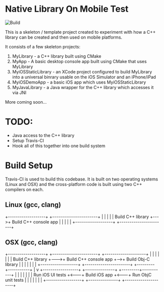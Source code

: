 # Native Library On Mobile Test

![Build](https://travis-ci.org/gw111zz/MobileNativeLibraryTest.svg?branch=master)

This is a skeleton / template project created to experiment with how a C++ library can be created and then used on mobile platforms.

It consists of a few skeleton projects:

1. MyLibrary - a C++ library built using CMake
2. MyApp - A basic desktop console app built using CMake that uses MyLibrary
3. MyiOSStaticLibrary - an XCode project configured to build MyLibrary into a universal binrary usable on the iOS Simulator and an iPhone/iPad
4. MyiOSDemoApp - a basic iOS app which uses MyiOSStaticLibrary
5. MyJavaLibrary - a Java wrapper for the C++ library which accesses it via JNI

More coming soon...

# TODO:

* Java access to the C++ library
* Setup Travis-CI
* Hook all of this together into one build system

# Build Setup 

Travis-CI is used to build this codebase. It is built on two operating systems (Linux and OSX) and the cross-platform code
is built using two C++ compilers on each. 

## Linux (gcc, clang)

+-------------------+    +-----------------------+
|                   |    |                       |
| Build C++ library +--->+ Build C++ console app |
|                   |    |                       |
+-------------------+    +-----------------------+

## OSX (gcc, clang)

+-------------------+    +-----------------------+   +---------------------+
|                   |    |                       |   |                     |
| Build C++ library +--->+ Build C++ console app +-->+ Build Obj-C library |
|                   |    |                       |   |                     |
+-------------------+    +-----------------------+   +---------+-----------+
                                                               |
                                                               v
        +------------------+    +---------------+    +---------+-----------+
        |                  |    |               |    |                     |
        | Run iOS UI tests +<---+ Build iOS app +<---+ Run ObjC unit tests |
        |                  |    |               |    |                     |
        +------------------+    +---------------+    +---------------------+

